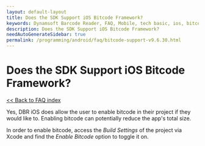 ```yaml
---
layout: default-layout
title: Does the SDK Support iOS Bitcode Framework?
keywords: Dynamsoft Barcode Reader, FAQ, Mobile, tech basic, ios, bitcode
description: Does the SDK Support iOS Bitcode Framework?
needAutoGenerateSidebar: true
permalink: /programming/android/faq/bitcode-support-v9.6.30.html
---
```


# Does the SDK Support iOS Bitcode Framework?

[<< Back to FAQ index](index.md)

Yes, DBR iOS does allow the user to enable bitcode in their project if they would like to. Enabling bitcode can potentially reduce the app's total size.

In order to enable bitcode, access the *Build Settings* of the project via Xcode and find the *Enable Bitcode* option to toggle it on.